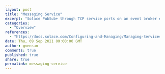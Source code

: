 ```yaml
---
layout: post
title: "Messaging Service"
excerpt: "Solace PubSub+ through TCP service ports on an event broker exposes variety of Messaging Services that client and management users can access. SMF, REST, SEMP, MQTT and AMQP are supported out of the box."
categories:
  - "Overview"
references:
  - "https://docs.solace.com/Configuring-and-Managing/Managing-Services.htm"
date: Thu, 09 Sep 2021 00:00:00 GMT
author: gvensan
comments: true
published: true
share: true
permalink: messaging-service
---
```

